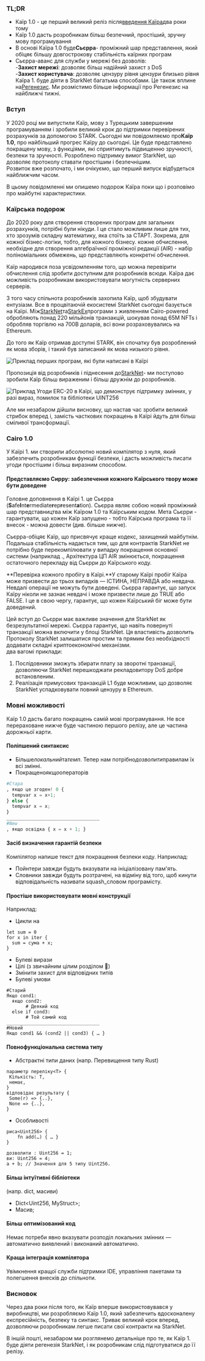 ### TL;DR

* Каїр 1.0 - це перший великий реліз після[введення Каїра](https://medium.com/starkware/hello-cairo-3cb43b13b209)два роки тому
* Каїр 1.0 дасть розробникам більш безпечний, простіший, зручну мову програмування
* В основі Каїра 1.0 буде**Сьєрра**- проміжний шар представлення, який обіцяє більшу довгострокову стабільність каїрних програм
* Сьєрра-аванс для служби у мережі без дозволів:\
  -**Захист мережі**: дозволяє більш надійний захист з DoS\
  -**Захист користувача**: дозволяє цензуру рівня цензури близько рівня Каїра 1. буде діяти в StarkNet багатьма способами. Це також вплине на[Регенезис](https://medium.com/starkware/regenesis-starknets-no-sweat-state-reset-e296b12b80ae). Ми розмістимо більше інформації про Регенезис на найближчі тижні.

### Вступ

У 2020 році ми випустили Каїр, мову з Турецьким завершеним програмуванням і зробили великий крок до підтримки перевірених розрахунків за допомогою STARK. Сьогодні ми повідомляємо про**Каїр 1.0**, про найбільший прогрес Каїру до сьогодні. Це буде представлено покращену мову, з функціями, які сприятимуть підвищенню зручності, безпеки та зручності. Розроблено підтримку вимог StarkNet, що дозволяє протоколу ставати простішим і безпечнішим.\
Розвиток вже розпочато, і ми очікуємо, що перший випуск відбудеться найближчим часом.

В цьому повідомленні ми опишемо подорож Каїра поки що і розповімо про майбутні характеристики.

### Каїрська подорож

До 2020 року для створення створених програм для загальних розрахунків, потрібні були нікуди. І це стало можливим лише для тих, хто зрозумів складну математику, яка стоїть за СТАРТ. Зокрема, для кожної бізнес-логіки, тобто, для кожного бізнесу. кожне обчислення, необхідне для створення алгебраїчної проміжної редакції (AIR) - набір поліноміальних обмежень, що представляють конкретні обчислення.

Каїр народився поза усвідомленням того, що можна перевірити обчислення слід зробити доступним для розробників всюди. Каїра дає можливість розробникам використовувати могутність серверних серверів.

З того часу спільнота розробників захопила Каїр, щоб збудувати ентузіазм. Все в процвітаючій екосистемі StarkNet сьогодні базується на Каїрі. Між[StarkNet](https://starkware.co/starknet/)та[StarkEx](https://starkware.co/starkex/)програми з живленням Cairo-powered обробляють понад 220 мільйонів транзакцій, шокував понад 65М NFTs і обробляв торгівлю на 700B доларів, всі вони розраховувались на Ethereum.

До того як Каїр отримав доступні STARK, він спочатку був розроблений як мова зборів, і такий був записаний як мова низького рівня.

![Приклад перших програм, які були написані в Каїрі](/assets/cairocode_01.png "Приклад перших програм, які були написані в Каїрі")

Пропозиція від розробників і піднесення до[StarkNet](https://starkware.co/starknet/)- ми поступово зробили Каїр більш вираженим і більш дружнім до розробників.

![Приклад Угоди ERC-20 в Каїрі, що демонструє підтримку змінних, у разі вираз, помилок та бібліотеки UINT256](/assets/cairocode_02.png "Приклад Угоди ERC-20 в Каїрі, що демонструє підтримку змінних, у разі вираз, помилок та бібліотеки UINT256")

Але ми незабаром дійшли висновку, що настав час зробити великий стрибок вперед і, замість часткових покращень в Каїрі йдуть для більш сміливої трансформації.

### Cairo 1.0

У Каїрі 1. ми створили абсолютно новий компілятор з нуля, який забезпечить розробникам функції безпеки, і дасть можливість писати угоди простішим і більш виразним способом.

#### Представляємо Сирру: забезпечення кожного Каїрського твору може бути доведене

Головне доповнення в Каїрі 1. це Сьєрра (**S**afe**I**nt**e**rmediate**r**ep**r**esent**a**tion). Сьєрра являє собою новий проміжний шар представництва між Каїром 1.0 та Каїрським кодом. Мета Сьєрри - гарантувати, що кожен Каїр запущено - тобто Каїрська програма та її внесок - можна довести (див. більше нижче).

Сьєрра-обіцяє Каїр, що присвячує краще кодекс, захищений майбутнім. Подальша стабільність надається тим, що для контрактів StarkNet не потрібно буде перекомпілювати у випадку покращення основної системи (наприклад ., Архітектура ЦП AIR змінюється, покращення остаточного перекладу від Сьєрри до Каїрського коду.

**Перевірка кожного пробігу в Каїрі.**У старому Каїрі пробіг Каїра може призвести до трьох випадків — ІСТИНА, НЕПРАВДА або невдача. Невдалі операції не можуть бути доведені. Сьєрра гарантує, що запуск Каїру ніколи не зазнає невдачі і може призвести лише до TRUE або FALSE. І це в свою чергу, гарантує, що кожен Каїрський біг може бути доведений.

Цей вступ до Сьєрри має важливе значення для StarkNet як безрезультатної мережі. Сьєрра гарантує, що навіть повернуті транзакції можна включити у блоці StarkNet. Ця властивість дозволить Протоколу StarkNet залишатися простим та прямим без необхідності додавати складні криптоекономічні механізми.\
два вагомі приклади:

1. Послідовники зможуть збирати плату за зворотні транзакції, дозволяючи StarkNet перешкоджати рекладовитору DoS добре встановленим.
2. Реалізація примусових транзакцій L1 буде можливим, що дозволяє StarkNet успадковувати повний цензуру в Ethereum.

### **Мовні можливості**

Каїр 1.0 дасть багато покращень самій мові програмування. Не все перераховане нижче буде частиною першого релізу, але це частина дорожньої карти.

#### **Поліпшений синтаксис**

* Більше*локальний*та*темп*. Тепер нам потрібно*дозволити*правилам їх всі змінні.
* Покращено*якщо*операторів

```python
#Стара
, якщо це згоден! 0 {
  tempvar x = x+1;
} else {
  tempvar x = x;
}
__________________________________
#New
, якщо освідка { x = x + 1; }
```

#### **Засіб визначення гарантій безпеки**

Компілятор напише текст для покращення безпеки коду. Наприклад:

* Пойнтери завжди будуть вказувати на ініціалізовану пам'ять.
* Словники завжди будуть розтрачені, на відміну від того, щоб кинути відповідальність називати squash_словом програмісту.

#### **Простіше використовувати мовні конструкції**

Наприклад:

* Цикли на

```
let sum = 0
for x in iter {
  sum = сума + x;
}
```

* Булеві вирази
* Цілі (з звичайним цілим розділом 👯)
* Змінити захист для відповідних типів
* Булеві умови

```
#Старий
Якщо cond1:
  якщо cond2:
       # Деякий код
  else if cond3:
       # Той самий код
__________________________________
#Новий
Якщо cond1 && (cond2 || cond3) { … }
```

#### **Повнофункціональна система типу**

* Абстрактні типи даних (напр. Перевищення типу Rust)

```
параметр переліку<T> {
 Кількість: T,
 немає,
}
відповідає результату {
 Some(r) => {..},
 None => {..},
}
```

* Особливості

```
риса<Uint256> {
    fn add(…) { … }
}

дозволити : Uint256 = 1;
ви: Uint256 = 4;
a + b; // Значення для 5 типу Uint256.
```

#### **Більш інтуїтивні бібліотеки**

(напр. dict, масиви)

* Dict<Uint256, MyStruct>;
* Масив<MyOtherStruct>;

#### **Більш оптимізований код**

Немає потреби явно вказувати розподіл локальних змінних — автоматично виявлений і виконаний автоматично.

#### **Краща інтеграція компілятора**

Увімкнення кращої служби підтримки IDE, управління пакетами та полегшення внесків до спільноти.

### **Висновок**

Через два роки після того, як Каїр вперше використовувався у виробництві, ми розробляємо Каїр 1.0, який забезпечить вдосконалену експресійність, безпеку та синтакс. Триває великий крок вперед, дозволяючи розробникам легше писати свої контракти на StarkNet.

В іншій пошті, незабаром ми розглянемо детальніше про те, як Каїр 1. буде діяти регенезія StarkNet, і як розробникам слід підготуватися до її релізу.